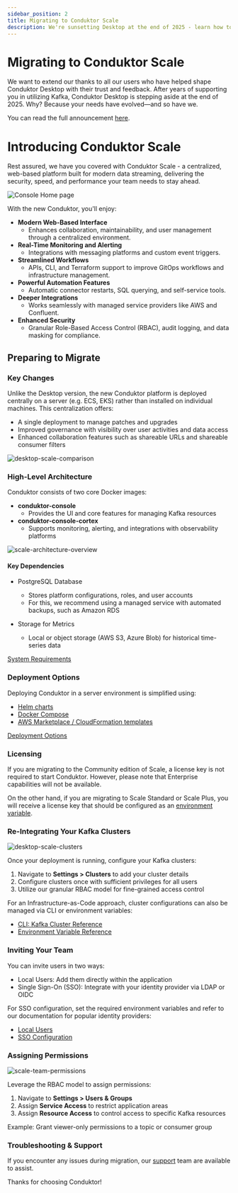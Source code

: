 ```yaml
---
sidebar_position: 2
title: Migrating to Conduktor Scale
description: We're sunsetting Desktop at the end of 2025 - learn how to migrate to Conduktor Scale
---
```


# Migrating to Conduktor Scale

We want to extend our thanks to all our users who have helped shape Conduktor Desktop with their trust and feedback. After years of supporting you in utilizing Kafka, Conduktor Desktop is stepping aside at the end of 2025. Why? Because your needs have evolved—and so have we.

You can read the full announcement [here](https://conduktor.io/desktop). 

# Introducing Conduktor Scale

Rest assured, we have you covered with Conduktor Scale - a centralized, web-based platform built for modern data streaming, delivering the security, speed, and performance your team needs to stay ahead.

![Console Home page](../platform/assets/home.png)

With the new Conduktor, you'll enjoy:
 - **Modern Web-Based Interface**
    - Enhances collaboration, maintainability, and user management through a centralized environment.
 - **Real-Time Monitoring and Alerting**
    - Integrations with messaging platforms and custom event triggers.
 - **Streamlined Workflows**
    - APIs, CLI, and Terraform support to improve GitOps workflows and infrastructure management.
 - **Powerful Automation Features**
    - Automatic connector restarts, SQL querying, and self-service tools.
 - **Deeper Integrations**
    - Works seamlessly with managed service providers like AWS and Confluent.
 - **Enhanced Security**
    - Granular Role-Based Access Control (RBAC), audit logging, and data masking for compliance.

## Preparing to Migrate

### Key Changes

Unlike the Desktop version, the new Conduktor platform is deployed centrally on a server (e.g. ECS, EKS) rather than installed on individual machines. This centralization offers:

 - A single deployment to manage patches and upgrades
 - Improved governance with visibility over user activities and data access
 - Enhanced collaboration features such as shareable URLs and shareable consumer filters

![desktop-scale-comparison](./assets/desktop-console-comparison.png)

### High-Level Architecture

Conduktor consists of two core Docker images:

 - **conduktor-console**
    - Provides the UI and core features for managing Kafka resources
 - **conduktor-console-cortex**
    - Supports monitoring, alerting, and integrations with observability platforms

![scale-architecture-overview](./assets/scale-architecture-overview.png)

#### Key Dependencies

 - PostgreSQL Database
    - Stores platform configurations, roles, and user accounts
    - For this, we recommend using a managed service with automated backups, such as Amazon RDS

 - Storage for Metrics
    - Local or object storage (AWS S3, Azure Blob) for historical time-series data

[System Requirements](../../platform/get-started/installation/hardware)

### Deployment Options

Deploying Conduktor in a server environment is simplified using:

 - [Helm charts](../../platform/get-started/installation/get-started/kubernetes)
 - [Docker Compose](../../platform/get-started/installation/get-started/docker)
 - [AWS Marketplace / CloudFormation templates](../../platform/get-started/installation/get-started/aws-marketplace-and-cloudformation)

[Deployment Options](../../platform/category/deployment-options)

### Licensing

If you are migrating to the Community edition of Scale, a license key is not required to start Conduktor. However, please note that Enterprise capabilities will not be available.

On the other hand, if you are migrating to Scale Standard or Scale Plus, you will receive a license key that should be configured as an [environment variable](../platform/get-started/configuration/env-variables/#global-properties).

### Re-Integrating Your Kafka Clusters

![desktop-scale-clusters](./assets/desktop-scale-clusters.png)

Once your deployment is running, configure your Kafka clusters:

 1. Navigate to **Settings > Clusters** to add your cluster details
 2. Configure clusters once with sufficient privileges for all users
 3. Utilize our granular RBAC model for fine-grained access control

For an Infrastructure-as-Code approach, cluster configurations can also be managed via CLI or environment variables:

 - [CLI: Kafka Cluster Reference](../../platform/reference/resource-reference/console/#kafkacluster)
 - [Environment Variable Reference](../../platform/get-started/configuration/env-variables/#kafka-clusters-properties)

### Inviting Your Team

You can invite users in two ways:

 - Local Users: Add them directly within the application
 - Single Sign-On (SSO): Integrate with your identity provider via LDAP or OIDC

For SSO configuration, set the required environment variables and refer to our documentation for popular identity providers:

 - [Local Users](../../platform/get-started/configuration/user-authentication/local-admin-and-users/)
 - [SSO Configuration](../../platform/category/configure-sso)

### Assigning Permissions

![scale-team-permissions](./assets/scale-team-permissions.png)

Leverage the RBAC model to assign permissions:

 1. Navigate to **Settings > Users & Groups**
 2. Assign **Service Access** to restrict application areas
 3. Assign **Resource Access** to control access to specific Kafka resources

Example: Grant viewer-only permissions to a topic or consumer group

### Troubleshooting & Support

If you encounter any issues during migration, our [support](https://support.conduktor.io/) team are available to assist.

Thanks for choosing Conduktor!

